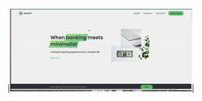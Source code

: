 |![Bankist](https://github.com/asyylz/Bankist/blob/2b01704fec3cfb4d508bee65f7952920a151f9a8/bankist.gif)|
